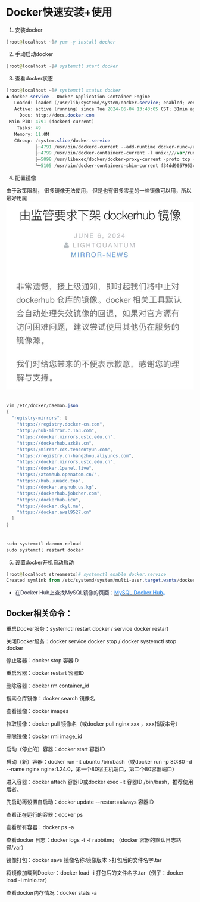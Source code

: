 # Docker快速安装+使用

1. 安装docker

```powershell
[root@localhost ~]# yum -y install docker
```

2. 手动启动docker

```powershell
[root@localhost ~]# systemctl start docker
```

3. 查看docker状态

```powershell
[root@localhost ~]# systemctl status docker
● docker.service - Docker Application Container Engine
   Loaded: loaded (/usr/lib/systemd/system/docker.service; enabled; vendor preset: disabled)
   Active: active (running) since Tue 2024-06-04 13:43:05 CST; 31min ago
     Docs: http://docs.docker.com
 Main PID: 4791 (dockerd-current)
    Tasks: 49
   Memory: 11.0M
   CGroup: /system.slice/docker.service
           ├─4791 /usr/bin/dockerd-current --add-runtime docker-runc=/usr/libexec/docker/docker-runc-current --default-runtime=docker-runc --exec-opt ...
           ├─4799 /usr/bin/docker-containerd-current -l unix:///var/run/docker/libcontainerd/docker-containerd.sock --metrics-interval=0 --start-timeo...
           ├─5098 /usr/libexec/docker/docker-proxy-current -proto tcp -host-ip 0.0.0.0 -host-port 18630 -container-ip 172.17.0.2 -container-port 18630...
           └─5105 /usr/bin/docker-containerd-shim-current f34dd9057953cd36f9548c77ff0ec413a40c75ed3be69a46f6a55e4477615565 /var/run/docker/libcontaine...
```

4. 配置镜像

由于政策限制， 很多镜像无法使用， 但是也有很多零星的一些镜像可以用，所以最好用魔![1729758233358-8a95f2a3-65e8-46d8-9845-4c9ba11057b6.jpeg](./img/qQ1KKtGREoAVGtXB/1729758233358-8a95f2a3-65e8-46d8-9845-4c9ba11057b6-959887.jpeg)

```powershell
 
vim /etc/docker/daemon.json
{
  "registry-mirrors": [
    "https://registry.docker-cn.com",
    "http://hub-mirror.c.163.com",
    "https://docker.mirrors.ustc.edu.cn",
    "https://dockerhub.azk8s.cn",
    "https://mirror.ccs.tencentyun.com",
    "https://registry.cn-hangzhou.aliyuncs.com",
    "https://docker.mirrors.ustc.edu.cn",
    "https://docker.1panel.live",
    "https://atomhub.openatom.cn/",
    "https://hub.uuuadc.top",
    "https://docker.anyhub.us.kg",
    "https://dockerhub.jobcher.com",
    "https://dockerhub.icu",
    "https://docker.ckyl.me",
    "https://docker.awsl9527.cn"
  ]
} 


sudo systemctl daemon-reload
sudo systemctl restart docker 
```

5. 设置docker开机自动启动

```powershell
[root@localhost streamsets]# systemctl enable docker.service
Created symlink from /etc/systemd/system/multi-user.target.wants/docker.service to /usr/lib/systemd/syst
```

 





+ <font style="color:rgba(6, 8, 31, 0.88);">在Docker Hub上查找MySQL镜像的页面：</font>[<font style="color:#117CEE;">MySQL Docker Hub</font>](https://hub.docker.com/)<font style="color:#117CEE;">。</font>

<font style="color:#117CEE;"></font>

## Docker相关命令：
 



重启Docker服务：systemctl restart docker / service docker restart

关闭Docker服务：docker service docker stop / docker systemctl stop docker

停止容器：docker stop 容器ID

重启容器：docker restart 容器ID

删除容器：docker rm container_id

搜索仓库镜像：docker search 镜像名

查看镜像：docker images

拉取镜像：docker pull 镜像名（或docker pull nginx:xxx ，xxx指版本号）

删除镜像：docker rmi image_id

启动（停止的）容器：docker start 容器ID

启动（新）容器：docker run -it ubuntu /bin/bash（或docker run -p 80:80 -d --name nginx nginx:1.24.0，第一个80宿主机端口，第二个80容器端口）

进入容器：docker attach 容器ID或docker exec -it 容器ID /bin/bash，推荐使用后者。

先启动再设置自启动：docker update --restart=always  容器ID

查看正在运行的容器：docker ps

查看所有容器：docker ps -a

查看docker 日志：docker logs -t  -f rabbitmq （docker 容器的默认日志路径/var）

镜像打包：docker save 镜像名称:镜像版本 >打包后的文件名字.tar

将镜像加载到Docker：docker load -i 打包后的文件名字.tar（例子：docker load -i minio.tar）

查看docker内存情况：docker stats -a

 

